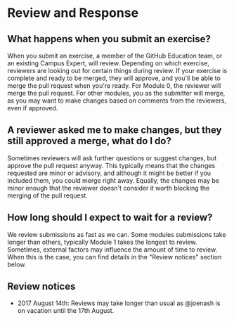 # Review and Response

## What happens when you submit an exercise?

When you submit an exercise, a member of the GitHub Education team, or an existing Campus Expert, will review. Depending on which exercise, reviewers are looking out for certain things during review. If your exercise is complete and ready to be merged, they will approve, and you'll be able to merge the pull request when you're ready. For Module 0, the reviewer will merge the pull request. For other modules, you as the submitter will merge, as you may want to make changes based on comments from the reviewers, even if approved.

## A reviewer asked me to make changes, but they still approved a merge, what do I do?

Sometimes reviewers will ask further questions or suggest changes, but approve the pull request anyway. This typically means that the changes requested are minor or advisory, and although it might be better if you included them, you could merge right away. Equally, the changes may be minor enough that the reviewer doesn't consider it worth blocking the merging of the pull request.

## How long should I expect to wait for a review?

We review submissions as fast as we can. Some modules submissions take longer than others, typically Module 1 takes the longest to review. Sometimes, external factors may influence the amount of time to review. When this is the case, you can find details in the "Review notices" section below.

## Review notices

- 2017 August 14th: Reviews may take longer than usual as @joenash is on vacation until the 17th August.
